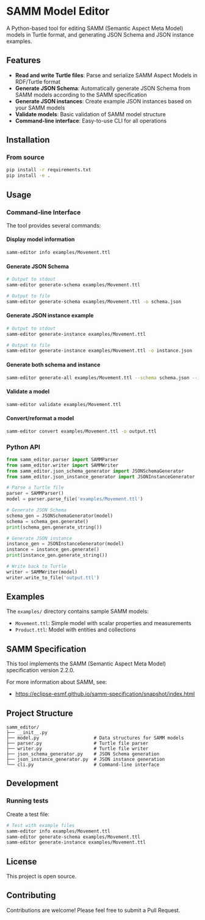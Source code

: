 # SAMM Model Editor

A Python-based tool for editing SAMM (Semantic Aspect Meta Model) models in Turtle format, and generating JSON Schema and JSON instance examples.

## Features

- **Read and write Turtle files**: Parse and serialize SAMM Aspect Models in RDF/Turtle format
- **Generate JSON Schema**: Automatically generate JSON Schema from SAMM models according to the SAMM specification
- **Generate JSON instances**: Create example JSON instances based on your SAMM models
- **Validate models**: Basic validation of SAMM model structure
- **Command-line interface**: Easy-to-use CLI for all operations

## Installation

### From source

```bash
pip install -r requirements.txt
pip install -e .
```

## Usage

### Command-line Interface

The tool provides several commands:

#### Display model information

```bash
samm-editor info examples/Movement.ttl
```

#### Generate JSON Schema

```bash
# Output to stdout
samm-editor generate-schema examples/Movement.ttl

# Output to file
samm-editor generate-schema examples/Movement.ttl -o schema.json
```

#### Generate JSON instance example

```bash
# Output to stdout
samm-editor generate-instance examples/Movement.ttl

# Output to file
samm-editor generate-instance examples/Movement.ttl -o instance.json
```

#### Generate both schema and instance

```bash
samm-editor generate-all examples/Movement.ttl --schema schema.json --instance instance.json
```

#### Validate a model

```bash
samm-editor validate examples/Movement.ttl
```

#### Convert/reformat a model

```bash
samm-editor convert examples/Movement.ttl -o output.ttl
```

### Python API

```python
from samm_editor.parser import SAMMParser
from samm_editor.writer import SAMMWriter
from samm_editor.json_schema_generator import JSONSchemaGenerator
from samm_editor.json_instance_generator import JSONInstanceGenerator

# Parse a Turtle file
parser = SAMMParser()
model = parser.parse_file('examples/Movement.ttl')

# Generate JSON Schema
schema_gen = JSONSchemaGenerator(model)
schema = schema_gen.generate()
print(schema_gen.generate_string())

# Generate JSON instance
instance_gen = JSONInstanceGenerator(model)
instance = instance_gen.generate()
print(instance_gen.generate_string())

# Write back to Turtle
writer = SAMMWriter(model)
writer.write_to_file('output.ttl')
```

## Examples

The `examples/` directory contains sample SAMM models:

- `Movement.ttl`: Simple model with scalar properties and measurements
- `Product.ttl`: Model with entities and collections

## SAMM Specification

This tool implements the SAMM (Semantic Aspect Meta Model) specification version 2.2.0.

For more information about SAMM, see:
- https://eclipse-esmf.github.io/samm-specification/snapshot/index.html

## Project Structure

```
samm_editor/
├── __init__.py
├── model.py                    # Data structures for SAMM models
├── parser.py                   # Turtle file parser
├── writer.py                   # Turtle file writer
├── json_schema_generator.py    # JSON Schema generation
├── json_instance_generator.py  # JSON instance generation
└── cli.py                      # Command-line interface
```

## Development

### Running tests

Create a test file:

```bash
# Test with example files
samm-editor info examples/Movement.ttl
samm-editor generate-schema examples/Movement.ttl
samm-editor generate-instance examples/Movement.ttl
```

## License

This project is open source.

## Contributing

Contributions are welcome! Please feel free to submit a Pull Request.
